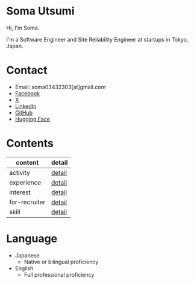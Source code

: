 # Soma Utsumi

Hi, I'm Soma.

I'm a Software Engineer and Site Reliability Engineer at startups in Tokyo, Japan.

# Contact
- Email: soma03432303[at]gmail.com
- [Facebook](https://www.facebook.com/soma.utsumi/)
- [X](https://twitter.com/soma00333)
- [LinkedIn](https://www.linkedin.com/in/soma-utsumi-278a87178/)
- [GitHub](https://github.com/soma00333)
- [Hugging Face](https://huggingface.co/soma00333)
  
# Contents

| content       | detail                                                                          |
| ------------- | ------------------------------------------------------------------------------- |
| activity      | [detail](https://github.com/soma00333/resume/blob/main/activity/README.md)      |
| experience    | [detail](https://github.com/soma00333/resume/blob/main/experience/README.md)    |
| interest      | [detail](https://github.com/soma00333/resume/blob/main/interest/README.md)      |
| for-recruiter | [detail](https://github.com/soma00333/resume/blob/main/for-recruiter/README.md) |
| skill         | [detail](https://github.com/soma00333/resume/blob/main/skill/README.md)         |

# Language
- Japanese
  - Native or bilingual proficiency
- English
  - Full professional proficiency
